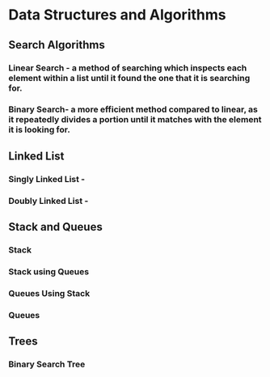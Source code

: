 # Data Structures and Algorithms

## Search Algorithms
### Linear Search - a method of searching which inspects each element within a list until it found the one that it is searching for.
### Binary Search- a more efficient method compared to linear, as it repeatedly divides a portion until it matches with the element it is looking for.

## Linked List
### Singly Linked List - 
### Doubly Linked List - 

## Stack and Queues
### Stack
### Stack using Queues
### Queues Using Stack
### Queues

## Trees
### Binary Search Tree

